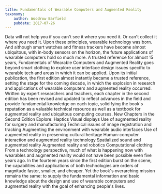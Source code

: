 ```yaml
---
title: Fundamentals of Wearable Computers and Augmented Reality
taxonomy:
	author: Woodrow Barfield
	pubdate: 2017-07-26
---
```

Data will not help you if you can't see it where you need it. Or can't collect it where you need it. Upon these principles, wearable technology was born. And although smart watches and fitness trackers have become almost ubiquitous, with in-body sensors on the horizon, the future applications of wearable computers hold so much more. A trusted reference for almost 15 years, Fundamentals of Wearable Computers and Augmented Reality goes beyond smart clothing to explore user interface design issues specific to wearable tech and areas in which it can be applied. Upon its initial publication, the first edition almost instantly became a trusted reference, setting the stage for the coming decade, in which the explosion in research and applications of wearable computers and augmented reality occurred. Written by expert researchers and teachers, each chapter in the second edition has been revised and updated to reflect advances in the field and provide fundamental knowledge on each topic, solidifying the book's reputation as a valuable technical resource as well as a textbook for augmented reality and ubiquitous computing courses. New Chapters in the Second Edition Explore: Haptics Visual displays Use of augmented reality for surgery and manufacturing Technical issues of image registration and tracking Augmenting the environment with wearable audio interfaces Use of augmented reality in preserving cultural heritage Human-computer interaction and augmented reality technology Spatialized sound and augmented reality Augmented reality and robotics Computational clothing From a technology perspective, much of what is happening now with wearables and augmented reality would not have been possible even five years ago. In the fourteen years since the first edition burst on the scene, the capabilities and applications of both technologies are orders of magnitude faster, smaller, and cheaper. Yet the book's overarching mission remains the same: to supply the fundamental information and basic knowledge about the design and use of wearable computers and augmented reality with the goal of enhancing people's lives.